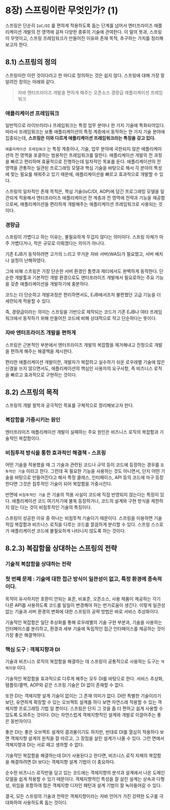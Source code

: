 # 8장) 스프링이란 무엇인가? (1)
스프링은 단순히 `IoC/DI` 를 편하게 적용하도록 돕는 단계를 넘어서 엔터프라이즈 애플리케이션 개발의 전 영역에 걸쳐 다양한 종류의 기술에 관여한다. 이 말의 뜻과, 스프링이 무엇이고, 스프링 프레임워크가 만들어진 이유와 존재 목적, 추구하는 가치를 정리해보고자 한다.

## 8.1) 스프링의 정의
스프링이란 이런 것이다라고 한 마디로 정의하는 것은 쉽지 않다. 스프링에 대해 가장 잘 알려진 정의는 아래와 같다.
> 자바 엔터프라이즈 개발을 편하게 해주는 오픈소스 경량급 애플리케이션 프레임워크

### 애플리케이션 프레임워크
일반적으로 라이브러리나 프레임워크는 특정 업무 분야나 한 가지 기술에 특화되어있다. 따라서 프레임워크는 보통 애플리케이션의 특정 계층에서 동작하는 한 가지 기술 분야에 집중되는데, **스프링은 이와 다르게 애플리케이션 프레임워크라는 특징을 갖고 있다.**

`애플리케이션 프레임워크` 는 특정 계층이나, 기술, 업무 분야에 국한되지 않은 애플리케이션의 전 영역을 포괄하는 범용적인 프레임워크를 말한다. 애플리케이션 개발의 전 과정을 빠르고 편리하며 효율적으로 진행하는데 일차적인 목표를 둔다. 애플리케이션의 전 영역을 관통하는 일관된 프로그래밍 모델과 핵심 기술을 바탕으로 해서 각 분야의 특성에 맞는 필요를 채워주고 있기 때문에, 애플리케이션을 빠르고 효과적으로 개발할 수 있다.

스프링의 일차적인 존재 목적은, 핵심 기술(IoC/DI, AOP)에 담긴 프로그래밍 모델을 일관되게 적용해서 엔터프라이즈 애플리케이션 전 계층과 전 영역에 전략과 기능을 재공함으로써, 애플리케이션을 편리하게 개발해주는 애플리케이션 프레임워크로 사용되는 것이다.

### 경량급
스프링이 가볍다고 하는 이유는, 불필요하게 무겁지 않다는 의미이다. 스프링 자체가 아주 가볍다거나, 작은 규모로 이뤄졌다는 의미가 아니다.

기존 EJB가 동작하려면 고가의 느리고 무거운 자바 서버(WAS)가 필요했고, 서버 배치나 설정이 난해하였다. 

그에 비해 스프링은 가장 단순한 서버 환경인 톰캣과 제티에서도 완벽하게 동작한다. 단순한 개발툴과 기본적인 개발 환경으로도 엔터프라이즈 개발에서 필요로하는 주요 기능을 갖춘 애플리케이션을 개발하기에 충분하다.

코드는 더 단순하고 개발과정은 편리하면서도, EJB에서조차 불편했던 고급 기능을 더 세련되게 적용할 수 있다.

즉, 경량급이라는 의미는 스프링을 기반으로 제작되는 코드가 기존 EJB나 여타 프레임워크에서 동작하기 위해 만들어진 코드에 비해 상대적으로 작고 단순하다는 뜻이다.

### 자바 엔터프라이즈 개발을 편하게
스프링은 근본적인 부분에서 엔터프라이즈 개발의 복잡함을 제거해내고 진정으로 개발을 편하게 해주는 해결책을 제시한다.

편리한 애플리케이션 개발이란, 개발자가 복잡하고 실수하기 쉬운 로우레벨 기술에 많은 신경을 쓰지 않으면서도, 애플리케이션의 핵심인 사용자의 요구사항, 즉 비즈니스 로직을 빠르고 효과적으로 구현하는 것이다.

## 8.2) 스프링의 목적
스프링의 개발 철학과 궁극적인 목표를 구체적으로 정리해보고자 한다.

### 복잡함을 가중시키는 원인
엔터프라이즈 애플리케이션 개발이 실패하는 주요 원인은 비즈니스 로직의 복잡함과 기술적인 복잡함이다. 

### 비침투적 방식을 통한 효과적인 해결책 - 스프링
어떤 기술을 적용했을 때 그 기술과 관련된 코드나 규약 등이 코드에 등장하는 경우를 `침투적인 기술` 이라고 한다. 그런데 꼭 필요한 기능을 사용하는 것도 아니면서, 단지 어떤 기술을 바탕으로 만들어진다고 해서 특정 클래스, 인터페이스, API 등의 코드에 마구 등장한다면 그것은 침투적인 기술이 되어 복잡함을 가중시킨다.

반면에 `비침투적인 기술` 은 기술의 적용 사실이 코드에 직접 반영되지 않는다는 특징이 있다. 애플리케이션 코드 여기저기에 불쑥 등장하거나, 코드의 설계와 구현 방식을 제한하지 않는 다는 것이 비침투적인 기술의 특징이다.

스프링이 성공한 이유 중 하나는 비침투적 기술이기 때문이다. 스프링을 이용하면 기술적임 복잡함과 비즈니스 로직을 다루는 코드를 깔끔하게 분리할 수 있다. 스프링 스스로가 애플리케이션 코드에 불필요하게 나타나지 않도록 하는 것이다.

## 8.2.3) 복잡함을 상대하는 스프링의 전략
### 기술적 복잡함을 상대하는 전략

### 첫 번째 문제 : 기술에 대한 접근 방식이 일관성이 없고, 특정 환경에 종속적이다.
목적이 유사하지만 호환이 안되는 표준, 비표준, 오픈소스, 사용 제품이 제공하는 각기 다른 API를 사용하도록 코드를 일일이 변경해야 하는 번거로움이 생긴다. 이렇게 일관성 없는 기술과 서버 환경의 변화에 대한 스프링의 공략 방법은 바로 서비스 추상화이다. 

기술적인 복잡함은 일단 추상화를 통해 로우레벨의 기술 구현 부분과, 기술을 사용하는 인터페이스를 분리하고, 환경과 세부 기술에 독립적인 접근 인터페이스를 제공하는 것이 가장 좋은 해결책이다.

### 핵심 도구 : 객체지향과 DI
기술과 비즈니스 로직의 복잡함을 해결하는 데 스프링이 공통적으로 사용하는 도구는 `객체지향` 이다. 

기술적인 복잡함을 효과적으로 다루게 해주는 모두 DI를 바탕으로 한다. 서비스 추상화, 템플릿/콜백, AOP와 같은 스프링 기술은 DI 없이 존재할 수 없다.

또한 DI는 객체지향 설계 기술이 없이는 그 존재 의미가 없다. DI란 특별한 기술이라기 보단, 유연하게 확장할 수 있는 오브젝트 설계를 하다 보면 자연스레 적용할 수 있는 객체지향 프로그래밍 기법 일 뿐이다. 스프링은 단지 그 것을 좀 더 편하고 쉽게 사용할 수 있도록 도와주는 것이다. DI는 자연스럽게 객체지향적인 설계와 개발로 이끌어주는 좋은 동반자이다. 

좋은 DI는 좋은 오브젝트 설계의 결과물이기도 하지만, 반대로 DI를 열심히 적용하다 보면 객체지향 설계의 원칙을 잘 따르고, 그 장점을 살린 설계가 나올 수 있다. 그런 면에서 객체지향과 DI는 서로 떼고 생까할 수 없다.

기술적인 복잡함을 해결하는데 DI가 사용된다고 한다면, 비즈니스 로직 자체의 복잡함을 해결하려면 DI 보다는 객체지향 설계 기법이 더 중요하다.

순수한 비즈니스 로직만을 담고 있는 코드에는 객체지향의 분석과 설계에서 나온 도메인 모델을 쉽게 적용할 수 있기 때문이다. 객체지향적인 특성을 잘 살린 설계는 상속과 다형성, 위임을 포함하여 많은 객체지향 디자인 패턴과 설계 기법이 잘 녹아들어갈 수 있다.

결국, 모든 스프링의 기술과 전략은 객체지향이라는 자바 언어가 가진 강력한 도구를 극대화하여 사용하도록 돕는 것이다.

